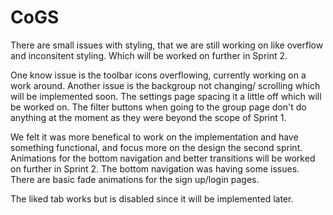 # CoGS

There are small issues with styling, that we are still working on like overflow and inconsitent styling. Which will be worked on further in Sprint 2. 

One know issue is the toolbar icons overflowing, currently working on a work around.
Another issue is the backgroup not changing/ scrolling which will be implemented soon.
The settings page spacing it a little off which will be worked on.
The filter buttons when going to the group page don't do anything at the moment as they were beyond the scope of Sprint 1.

We felt it was more benefical to work on the implementation and have something functional, and focus more on the design the second sprint.
Animations for the bottom navigation and better transitions will be worked on further in Sprint 2. The bottom navigation was having some issues. There are basic fade animations for the sign up/login pages.

The liked tab works but is disabled since it will be implemented later.
